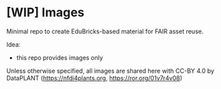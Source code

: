 # [WIP] Images

Minimal repo to create EduBricks-based material for FAIR asset reuse.

Idea:
  - this repo provides images only

Unless otherwise specified, all images are shared here with CC-BY 4.0 by DataPLANT (https://nfdi4plants.org, https://ror.org/01v7r4v08)
